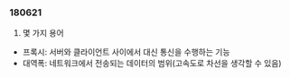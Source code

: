 ### 180621

1. 몇 가지 용어

* 프록시: 서버와 클라이언트 사이에서 대신 통신을 수행하는 기능
* 대역폭: 네트워크에서 전송되는 데이터의 범위(고속도로 차선을 생각할 수 있음)
